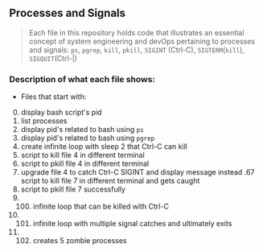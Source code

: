 ## Processes and Signals
> Each file in this repository holds code that illustrates an essential concept of 
> system engineering and devOps pertaining to processes and signals: ```ps```,
> ```pgrep```, ```kill```, ```pkill```, ```SIGINT``` (Ctrl-C), ```SIGTERM```(```kill```), ```SIGQUIT```(Ctrl-|)

### Description of what each file shows:
* Files that start with:
0. display bash script's pid
1. list processes
2. display pid's related to bash using ```ps```
3. display pid's related to bash using ```pgrep```
4. create infinite loop with sleep 2 that Ctrl-C can kill
5. script to kill file 4 in different terminal
6. script to pkill file 4 in different terminal
7. upgrade file 4 to catch Ctrl-C SIGINT and display message instead
.67 script to kill file 7 in different terminal and gets caught
8. script to pkill file 7 successfully
9. 100. infinite loop that can be killed with Ctrl-C
10. 101. infinite loop with multiple signal catches and ultimately exits
11. 102. creates 5 zombie processes
